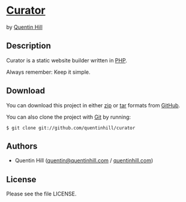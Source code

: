 # [Curator][curator-github] #

by [Quentin Hill][qhill-website]


## Description ##

Curator is a static website builder written in [PHP][php].

Always remember: Keep it simple.


## Download ##

You can download this project in either [zip][zipball] or [tar][tarball] formats from [GitHub][github].

You can also clone the project with [Git][git] by running:

    $ git clone git://github.com/quentinhill/curator


## Authors ##

* Quentin Hill ([quentin@quentinhill.com][qhill-email] / [quentinhill.com][qhill-website])


## License ##

Please see the file LICENSE.




[git]:http://git-scm.com
[github]:http://github.com
[php]:http://php.net
[qhill-email]:mailto:quentin@quentinhill.com
[qhill-website]:http://quentinhill.com
[tarball]:http://github.com/quentinhill/curator/tarball/master
[zipball]:http://github.com/quentinhill/curator/zipball/master
[curator-github]:http://quentinhill.github.com/curator